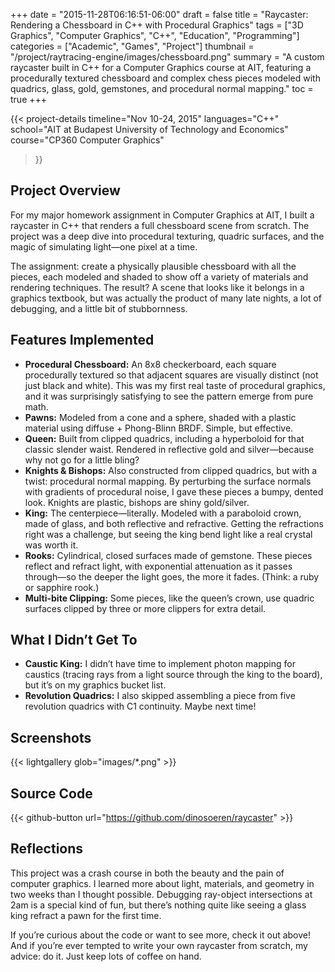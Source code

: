 +++
date = "2015-11-28T06:16:51-06:00"
draft = false
title = "Raycaster: Rendering a Chessboard in C++ with Procedural Graphics"
tags = ["3D Graphics", "Computer Graphics", "C++", "Education", "Programming"]
categories = ["Academic", "Games", "Project"]
thumbnail = "/project/raytracing-engine/images/chessboard.png"
summary = "A custom raycaster built in C++ for a Computer Graphics course at AIT, featuring a procedurally textured chessboard and complex chess pieces modeled with quadrics, glass, gold, gemstones, and procedural normal mapping."
toc = true
+++

{{< project-details
  timeline="Nov 10-24, 2015"
  languages="C++"
  school="AIT at Budapest University of Technology and Economics"
  course="CP360 Computer Graphics"
>}}

## Project Overview

For my major homework assignment in Computer Graphics at AIT, I built a raycaster in C++ that renders a full chessboard scene from scratch. The project was a deep dive into procedural texturing, quadric surfaces, and the magic of simulating light—one pixel at a time.

The assignment: create a physically plausible chessboard with all the pieces, each modeled and shaded to show off a variety of materials and rendering techniques. The result? A scene that looks like it belongs in a graphics textbook, but was actually the product of many late nights, a lot of debugging, and a little bit of stubbornness.

## Features Implemented

- **Procedural Chessboard:** An 8x8 checkerboard, each square procedurally textured so that adjacent squares are visually distinct (not just black and white). This was my first real taste of procedural graphics, and it was surprisingly satisfying to see the pattern emerge from pure math.
- **Pawns:** Modeled from a cone and a sphere, shaded with a plastic material using diffuse + Phong-Blinn BRDF. Simple, but effective.
- **Queen:** Built from clipped quadrics, including a hyperboloid for that classic slender waist. Rendered in reflective gold and silver—because why not go for a little bling?
- **Knights & Bishops:** Also constructed from clipped quadrics, but with a twist: procedural normal mapping. By perturbing the surface normals with gradients of procedural noise, I gave these pieces a bumpy, dented look. Knights are plastic, bishops are shiny gold/silver.
- **King:** The centerpiece—literally. Modeled with a paraboloid crown, made of glass, and both reflective and refractive. Getting the refractions right was a challenge, but seeing the king bend light like a real crystal was worth it.
- **Rooks:** Cylindrical, closed surfaces made of gemstone. These pieces reflect and refract light, with exponential attenuation as it passes through—so the deeper the light goes, the more it fades. (Think: a ruby or sapphire rook.)
- **Multi-bite Clipping:** Some pieces, like the queen’s crown, use quadric surfaces clipped by three or more clippers for extra detail.

## What I Didn’t Get To

- **Caustic King:** I didn’t have time to implement photon mapping for caustics (tracing rays from a light source through the king to the board), but it’s on my graphics bucket list.
- **Revolution Quadrics:** I also skipped assembling a piece from five revolution quadrics with C1 continuity. Maybe next time!

## Screenshots

{{< lightgallery glob="images/*.png" >}}

## Source Code

{{< github-button url="https://github.com/dinosoeren/raycaster" >}}

## Reflections

This project was a crash course in both the beauty and the pain of computer graphics. I learned more about light, materials, and geometry in two weeks than I thought possible. Debugging ray-object intersections at 2am is a special kind of fun, but there’s nothing quite like seeing a glass king refract a pawn for the first time.

If you’re curious about the code or want to see more, check it out above! And if you’re ever tempted to write your own raycaster from scratch, my advice: do it. Just keep lots of coffee on hand.
